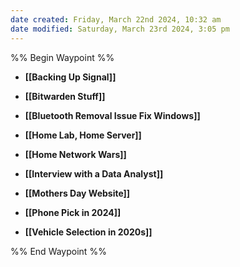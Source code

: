 ```yaml
---
date created: Friday, March 22nd 2024, 10:32 am
date modified: Saturday, March 23rd 2024, 3:05 pm
---
```


%% Begin Waypoint %%
- **[[Backing Up Signal]]**
- **[[Bitwarden Stuff]]**
- **[[Bluetooth Removal Issue Fix Windows]]**

- **[[Home Lab, Home Server]]**
- **[[Home Network Wars]]**
- **[[Interview with a Data Analyst]]**
- **[[Mothers Day Website]]**

- **[[Phone Pick in 2024]]**
- **[[Vehicle Selection in 2020s]]**

%% End Waypoint %%